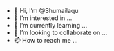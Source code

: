 - 👋 Hi, I’m @Shumailaqu
- 👀 I’m interested in ...
- 🌱 I’m currently learning ...
- 💞️ I’m looking to collaborate on ...
- 📫 How to reach me ...

<!---
Shumailaqu/Shumailaqu is a ✨ special ✨ repository because its `README.md` (this file) appears on your GitHub profile.
You can click the Preview link to take a look at your changes.
--->
